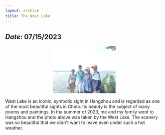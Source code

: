 ```yaml
---
layout: archive
title: The West Lake
---
```


## *Date*: 07/15/2023

<figure>
  <center>
    <img src="/news/imgs/xihu.png" width="200"/>
  </center>
</figure>

West Lake is an iconic, symbolic sight in Hangzhou and is regarded as one of the most beautiful sights in China. Its beauty is the subject of many poems and paintings. In the summer of 2023, me and my family went to Hangzhou and the photo above was taken by the West Lake. The scenery was so beautiful that we didn't want to leave even under such a hot weather.

